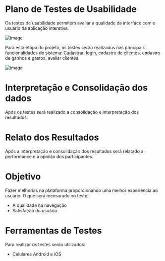 # Plano de Testes de Usabilidade

Os testes de usabilidade permitem avaliar a qualidade da interface com o usuário da aplicação interativa.

![image](https://github.com/ICEI-PUC-Minas-PMV-ADS/pmv-ads-2024-1-e4-proj-dad-t3-diarista/assets/112135999/3bd16112-18b5-4589-b6b1-c46027d4733a)


Para esta etapa do projeto, os testes serão realizados nas principais funcionalidades do sistema: Cadastrar, login, cadastro de clientes, cadastro de ganhos e gastos, avaliar clientes.

![image](https://github.com/ICEI-PUC-Minas-PMV-ADS/pmv-ads-2024-1-e4-proj-dad-t3-diarista/assets/112135999/72328c33-993e-486a-abf0-a3249ffca4f3)


# Interpretação e Consolidação dos dados

Após os testes será realizado a consolidação e interpretação dos resultados.

# Relato dos Resultados

Após a interpretação e consolidação dos resultados será relatado a performance e a opinião dos participantes.

# Objetivo

Fazer melhorias na plataforma proporcionando uma melhor experiência ao usuário. O que será mensurado no teste:

- A qualidade na navegação
- Satisfação do usuário

# Ferramentas de Testes

Para realizar os testes serão utilizados:

- Celulares Android e iOS
